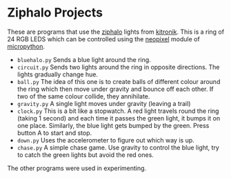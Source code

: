# Ziphalo Projects

These are programs that use the [ziphalo](https://www.kitronik.co.uk/5625-zip-halo-for-the-bbc-microbit.html) lights from [kitronik](https://www.kitronik.co.uk/).
This is a ring of 24 RGB LEDS which can be controlled using the
[neopixel](http://microbit-micropython.readthedocs.io/en/latest/neopixel.html) module of [micropython](http://microbit-micropython.readthedocs.io/en/latest/index.html).

* `bluehalo.py`  Sends a blue light around the ring.
* `circuit.py`  Sends two lights around the ring in opposite
   directions.  The lights gradually change hue.
* `ball.py`  The idea of this one is to create balls of different
   colour around the ring which then move under gravity and bounce off
   each other.  If two of the same colour collide, they annihilate.
* `gravity.py`  A single light moves under gravity (leaving a trail)
* `clock.py`  This is a bit like a stopwatch.  A red light travels
   round the ring (taking 1 second) and each time it passes the green
   light, it bumps it on one place.  Similarly, the blue light gets
   bumped by the green.  Press button A to start and stop.
* `down.py`  Uses the accelerometer to figure out which way is up.
* `chase.py` A simple chase game.  Use gravity to control the blue
  light, try to catch the green lights but avoid the red ones.

The other programs were used in experimenting.
